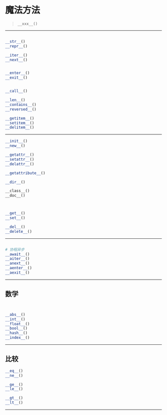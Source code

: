 # 魔法方法
> `__xxx__()`

---
```py

__str__()
__repr__()

__iter__()
__next__()


__enter__()
__exit__()


__call__()

__len__()
__contains__()
__reversed__()

__getitem__()
__setitem__()
__delitem__()

```
---

```py
__init__()
__new__()

__getattr__()
__setattr__()
__delattr__()

__getattribute__()

__dir__()

__class__()
__doc__()



__get__()
__set__()

__del__()
__delete__()

```

---
```py

# 协程异步
__await__()
__aiter__()
__anext__()
__aenter__()
__aexit__()

```

---
## 数学

```py


__abs__()
__int__()
__float__()
__bool__()
__hash__()
__index__()

```
---
## 比较

```py
__eq__()
__ne__()

__ge__()
__le__()

__gt__()
__lt__()


```
---